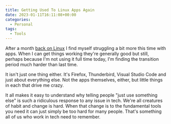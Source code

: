 ```yaml
---
title: Getting Used To Linux Apps Again
date: 2023-01-11T16:11:08+00:00
categories:
  - Personal
tags:
  - Tools
---
```


After a month [back on Linux][1] I find myself struggling a bit more this time with apps. When I can get things working they're generally good but still, perhaps because I'm not using it full time today, I'm finding the transition period much harder than last time.

It isn't just one thing either. It's Firefox, Thunderbird, Visual Studio Code and just about everything else. Not the apps themselves, either, but little things in each that drive me crazy.

It all makes it easy to understand why telling people "just use something else" is such a ridiculous response to any issue in tech. We're all creatures of habit and change is hard. When that change is to the fundamental tools you need it can just simply be too hard for many people. That's something all of us who work in tech need to remember.

 [1]: /2022/12/hello-again-linux-i-missed-you/
